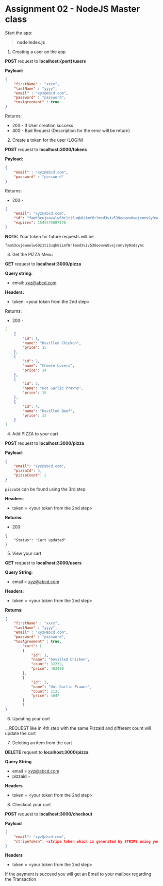 # Assignment 02 - NodeJS Master class

Start the app:

> __node index.js__




1. Creating a user on the app

__POST__ request to __localhost:{port}/users__

__Payload:__
```json
{
	"firstName" : "xxxx",
	"lastName" : "yyyy",
	"email" : "xyz@abcd.com",
	"password" : "password",
	"tosAgreement" : true
}
```

Returns:
* 200 - If User creation success
* 400 - Bad Request (Description for the error will be return)


2. Create a token for the user (LOGIN)

__POST__ request to __localhost:3000/tokens__

__Payload:__
```json
{
	"email" : "xyz@abcd.com",
	"password" : "password"
}
```

Returns:
* 200 - 
```json
{
    "email": "xyz@abcd.com",
    "id": "famh3cujeaewlw60z1ti3uqk8iimf6rlmod3viv538eowvu8vejcnnv9y0sdsymc",
    "expires": 1549270887170
}
```
__NOTE:__
Your token for future requests will be
```
famh3cujeaewlw60z1ti3uqk8iimf6rlmod3viv538eowvu8vejcnnv9y0sdsymc
```


3. Get the PIZZA Menu

__GET__ request to __localhost:3000/pizza__

__Query string:__
* email: xyz@abcd.com

__Headers:__
* token: <your token from the 2nd step>

Returns:
* 200 - 
```json
[
    {
        "id": 1,
        "name": "Devilled Chicken",
        "price": 15
    },
    {
        "id": 2,
        "name": "Cheese Lovers",
        "price": 14
    },
    {
        "id": 3,
        "name": "Hot Garlic Prawns",
        "price": 19
    },
    {
        "id": 4,
        "name": "Devilled Beef",
        "price": 13
    }
]
```

4. Add PIZZA to your cart

__POST__ request to __localhost:3000/pizza__

__Payload__:
```json
{
    "email": "xyz@abcd.com",
    "pizzaId": 4,
    "pizzaCount": 2
}
```

```pizzaId``` can be found using the 3rd step

__Headers__:
* token = <your token from the 2nd step>

__Returns__:
* 200 
```
{
    "Status": "Cart updated"
}
```

5. View your cart

__GET__ request to __localhost:3000/users__

__Query String__:
* email = xyz@abcd.com

__Headers__:
* token = <your token from the 2nd step>

__Returns__:
```json
{
	"firstName" : "xxxx",
	"lastName" : "yyyy",
	"email" : "xyz@abcd.com",
	"password" : "password",
	"tosAgreement" : true,
    	"cart": [
		{
		    "id": 1,
		    "name": "Devilled Chicken",
		    "count": 32232,
		    "price": 483480
		},
		{
		    "id": 3,
		    "name": "Hot Garlic Prawns",
		    "count": 213,
		    "price": 4047
		}
    	]
}
```

6. Updating your cart

__REQUEST like in 4th step with the same PizzaId and different count will update the cart

7. Deleting an item from the cart

__DELETE__ request to __localhost:3000/pizza__

__Query String__
* email = xyz@abcd.com
* pizzaid = <Id of the pizza you want to delete>
	
__Headers__
* token = <your token from the 2nd step>


8. Checkout your cart

__POST__ request to __localhost:3000/checkout__

__Payload__
```json
{
    "email": "xyz@abcd.com",
    "stripeToken": <stripe token which is generated by STRIPE using your credit card credentials>
}
```

__Headers__
* token = <your token from the 2nd step>

If the payment is succeed you will get an Email to your mailbox regarding the Transaction
